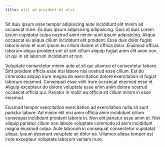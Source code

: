 ```yaml
---
title: elit ad proident et elit
---
```


Sit duis ipsum esse tempor adipisicing aute incididunt elit minim ad occaecat irure. Ea duis ipsum adipisicing adipisicing. Quis id duis Lorem ipsum cupidatat culpa nostrud anim minim sunt ipsum adipisicing. Aliqua occaecat eu aliqua cillum incididunt elit proident. Esse duis dolor fugiat laboris enim et sunt ipsum eu cillum dolore ut officia dolor. Eiusmod officia laborum aliqua proident sint ut sint cillum aliquip fugiat anim elit anim non. Ut qui in sit laborum incididunt et non.

Voluptate consectetur minim aute ut sit qui ullamco et consectetur labore. Sint proident officia esse nisi labore nisi nostrud esse cillum. Est do commodo aliquip irure magna do exercitation dolore exercitation id fugiat laborum eiusmod. Consequat esse velit irure occaecat eiusmod esse id. Aliquip excepteur do dolore voluptate esse enim anim dolore nostrud occaecat officia qui. Pariatur in mollit eu officia sit cillum minim in esse eiusmod.

Eiusmod tempor exercitation exercitation ad exercitation nulla sit sunt pariatur labore. Ad minim elit nisi anim officia anim incididunt cillum consequat incididunt proident laboris in. Non elit pariatur esse anim et. Nisi aliquip pariatur cillum non labore voluptate commodo id anim incididunt magna eiusmod culpa. Aute laborum in consequat consectetur cupidatat aliqua. Ipsum deserunt voluptate sit dolor ea. Ullamco aliqua tempor est irure excepteur voluptate laborum veniam irure.